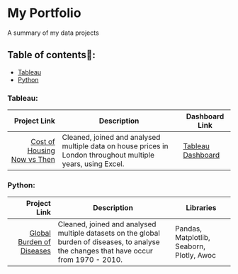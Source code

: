 # My Portfolio
A summary of my data projects
## Table of contents📖: 
- [Tableau](#Tableau)
- [Python](#Python)
### Tableau:
|      Project  Link                   |  Description     |  Dashboard  Link    |
|-------------------------------------:|------------------|---------------------|
|  [Cost of Housing Now vs Then](#Cost-of-housing-Now-vs-Then)  |  Cleaned, joined and analysed multiple data on house prices in London throughout multiple years, using Excel.  | [Tableau Dashboard](#Aretheglorydaysforhousehuntingbehindus)  |
### Python:
|  Project  Link  |  Description   |  Libraries   |
|----------------:|----------------|--------------|
|  [Global Burden of Diseases](#Global-Burden-of-Diseases-Analysis)  | Cleaned, joined and analysed multiple datasets on the global burden of diseases, to analyse the changes that have occur from 1970 - 2010. |Pandas, Matplotlib, Seaborn, Plotly, Awoc|

